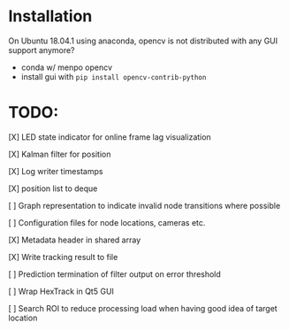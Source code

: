 # Installation

On Ubuntu 18.04.1 using anaconda, opencv is not distributed with any GUI support anymore?

- conda w/ menpo opencv
- install gui with `pip install opencv-contrib-python`

# TODO:

[X] LED state indicator for online frame lag visualization

[X] Kalman filter for position

[X] Log writer timestamps

[X] position list to deque

[ ] Graph representation to indicate invalid node transitions where possible

[ ] Configuration files for node locations, cameras etc.

[X] Metadata header in shared array

[X] Write tracking result to file

[ ] Prediction termination of filter output on error threshold

[ ] Wrap HexTrack in Qt5 GUI

[ ] Search ROI to reduce processing load when having good idea of target location
